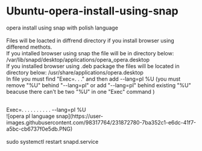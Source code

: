 # Ubuntu-opera-install-using-snap
opera install using snap with polish language
<br>
<br>
Files will be loacted in diffrend directory if you install browser using differend methots.
<br>
If you intalled browser using snap the file will be in directory below:
<br>
/var/lib/snapd/desktop/applications/opera_opera.desktop
<br>
If you installed browser using .deb package the files will be located in directory below:
/usr/share/applications/opera.desktop
<br>
In file you must find "Exec=. . ." and then add --lang=pl %U (you must remove "%U" behind "--lang=pl" or add "--lang=pl" behind existing "%U" beacuse there can't be two "%U" in one "Exec" command )

<br>
Exec=. . . . . . . . . . --lang=pl %U
<br>
![opera pl language snap](https://user-images.githubusercontent.com/98317764/231872780-7ba352c1-e6dc-41f7-a5bc-cb6737f0e5db.PNG)
<br>
<br>
sudo systemctl restart snapd.service
